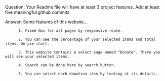 
Question: Your Readme file will have at least 3 project features. Add at least five
meaningful github commits.


Answer: 
        Some features of this website...

          1. Fixed Nav for all pages by responsive route.

          2. You can see the percentage of your selected items and total items. On pie chart. 
          
          3. This website contains a select page named "Donate". There you will see your selected items.

          4. Search can be done here by search button.
          
          5. You can select each donation item by looking at its details.